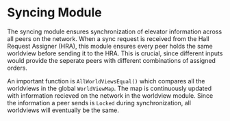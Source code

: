 Syncing Module
================

The syncing module ensures synchronization of elevator information across all peers on the network. When a sync request is received from the Hall Request Assigner (HRA), this module ensures every peer holds the same worldview before sending it to the HRA. This is crucial, since different inputs would provide the seperate peers with different combinations of assigned orders.

An important function is `AllWorldViewsEqual()` which compares all the worldviews in the global `WorldViewMap`. The map is continuously updated with information recieved on the network in the worldview module. Since the information a peer sends is `Locked` during synchronization, all worldviews will eventually be the same. 
